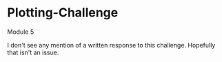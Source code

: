 # Plotting-Challenge
 Module 5

I don't see any mention of a written response to this challenge. Hopefully that isn't an issue.
